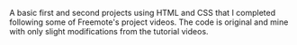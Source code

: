 A basic first and second projects using HTML and CSS that I completed following some of Freemote's project videos. The code is original and mine with only slight modifications from the tutorial videos.
